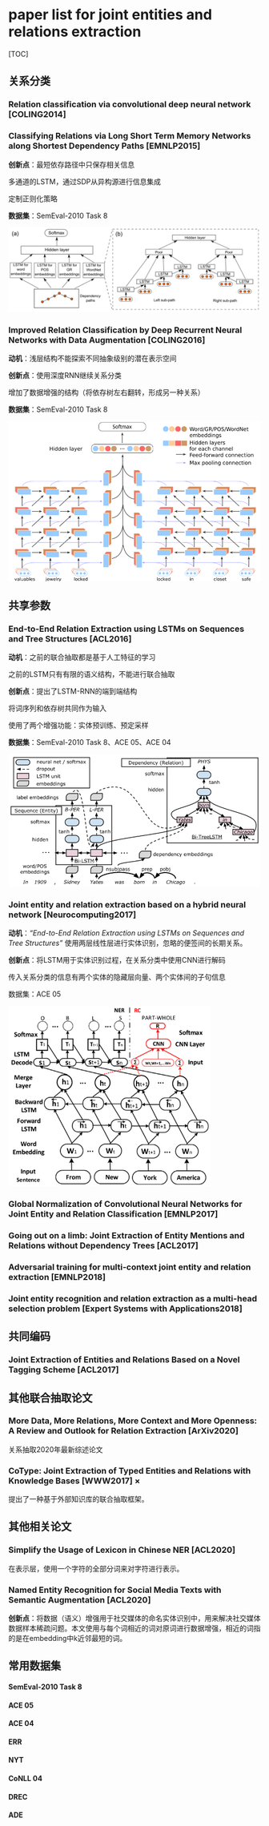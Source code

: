 # paper list for joint entities and relations extraction



[TOC]

## 关系分类



### Relation classification via convolutional deep neural network [COLING2014]



### Classifying Relations via Long Short Term Memory Networks along Shortest Dependency Paths [EMNLP2015]

**创新点**：最短依存路径中只保存相关信息

多通道的LSTM，通过SDP从异构源进行信息集成

定制正则化策略

**数据集**：SemEval-2010 Task 8

<img src=".\img\1.png" alt="1" style="zoom: 67%;" />



### Improved Relation Classification by Deep Recurrent Neural Networks with Data Augmentation [COLING2016]

**动机**：浅层结构不能探索不同抽象级别的潜在表示空间

**创新点**：使用深度RNN继续关系分类

增加了数据增强的结构（将依存树左右翻转，形成另一种关系）

**数据集**：SemEval-2010 Task 8

<img src=".\img\2.png" alt="2" style="zoom: 67%;" />



## 共享参数



### End-to-End Relation Extraction using LSTMs on Sequences and Tree Structures [ACL2016]

**动机**：之前的联合抽取都是基于人工特征的学习

之前的LSTM只有有限的语义结构，不能进行联合抽取

**创新点**：提出了LSTM-RNN的端到端结构

将词序列和依存树共同作为输入

使用了两个增强功能：实体预训练、预定采样

**数据集**：SemEval-2010 Task 8、ACE 05、ACE 04

<img src=".\img\3.png" alt="3" style="zoom:67%;" />



### Joint entity and relation extraction based on a hybrid neural network [Neurocomputing2017]

**动机**：*“End-to-End Relation Extraction using LSTMs on Sequences and Tree Structures”* 使用两层线性层进行实体识别，忽略的便签间的长期关系。

**创新点**：将LSTM用于实体识别过程，在关系分类中使用CNN进行解码

传入关系分类的信息有两个实体的隐藏层向量、两个实体间的子句信息

数据集：ACE 05

<img src=".\img\4.png" alt="4" style="zoom:67%;" />



### Global Normalization of Convolutional Neural Networks for Joint Entity and Relation Classification [EMNLP2017]



### Going out on a limb: Joint Extraction of Entity Mentions and Relations without Dependency Trees [ACL2017]



### Adversarial training for multi-context joint entity and relation extraction [EMNLP2018]



### Joint entity recognition and relation extraction as a multi-head selection problem [Expert Systems with Applications2018]



## 共同编码



### Joint Extraction of Entities and Relations Based on a Novel Tagging Scheme [ACL2017]



## 其他联合抽取论文



### More Data, More Relations, More Context and More Openness: A Review and Outlook for Relation Extraction [ArXiv2020]

关系抽取2020年最新综述论文



### CoType: Joint Extraction of Typed Entities and Relations with Knowledge Bases [WWW2017] ×

提出了一种基于外部知识库的联合抽取框架。



## 其他相关论文



### Simplify the Usage of Lexicon in Chinese NER [ACL2020]

在表示层，使用一个字符的全部分词来对字符进行表示。



### Named Entity Recognition for Social Media Texts with Semantic Augmentation [ACL2020]

**创新点**：将数据（语义）增强用于社交媒体的命名实体识别中，用来解决社交媒体数据样本稀疏问题。本文使用与每个词相近的词对原词进行数据增强，相近的词指的是在embedding中k近邻最短的词。



## 常用数据集



#### SemEval-2010 Task 8



#### ACE 05



#### ACE 04



#### ERR



#### NYT



#### CoNLL 04



#### DREC



#### ADE


